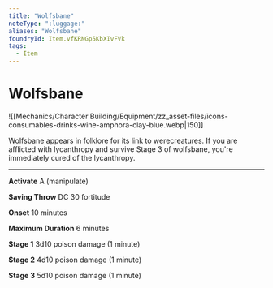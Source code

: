 ```yaml
---
title: "Wolfsbane"
noteType: ":luggage:"
aliases: "Wolfsbane"
foundryId: Item.vfKRNGp5KbXIvFVk
tags:
  - Item
---
```


# Wolfsbane
![[Mechanics/Character Building/Equipment/zz_asset-files/icons-consumables-drinks-wine-amphora-clay-blue.webp|150]]

Wolfsbane appears in folklore for its link to werecreatures. If you are afflicted with lycanthropy and survive Stage 3 of wolfsbane, you're immediately cured of the lycanthropy.

* * *

**Activate** A (manipulate)

**Saving Throw** DC 30 fortitude

**Onset** 10 minutes

**Maximum Duration** 6 minutes

**Stage 1** 3d10 poison damage (1 minute)

**Stage 2** 4d10 poison damage (1 minute)

**Stage 3** 5d10 poison damage (1 minute)
